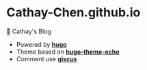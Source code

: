 # Cathay-Chen.github.io
🐯 Cathay's Blog


- Powered by [**hugo**](https://github.com/gohugoio/hugo)
- Theme based on [**hugo-theme-echo**](https://github.com/forecho/hugo-theme-echo)
- Comment use [**giscus**](https://github.com/giscus/giscus)
